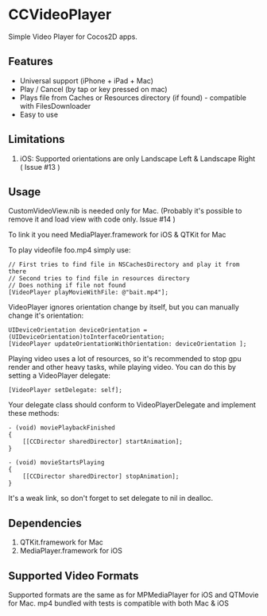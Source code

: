CCVideoPlayer
==================

Simple Video Player for Cocos2D apps.


Features
-------------

   * Universal support (iPhone + iPad + Mac)
   * Play / Cancel (by tap or key pressed on mac)
   * Plays file from Caches or Resources directory (if found) - compatible with FilesDownloader
   * Easy to use


Limitations
---------------

1. iOS: Supported orientations are only Landscape Left & Landscape Right ( Issue #13 )


Usage
-----------------------

CustomVideoView.nib is  needed only for Mac. (Probably it's possible to remove it and load view with code only. Issue #14 )

To link it you need MediaPlayer.framework for iOS & QTKit for Mac

To play videofile foo.mp4 simply use:

	// First tries to find file in NSCachesDirectory and play it from there
	// Second tries to find file in resources directory
	// Does nothing if file not found 
    [VideoPlayer playMovieWithFile: @"bait.mp4"];

VideoPlayer ignores orientation change by itself, but you can manually change it's orientation:

    UIDeviceOrientation deviceOrientation = (UIDeviceOrientation)toInterfaceOrientation;
    [VideoPlayer updateOrientationWithOrientation: deviceOrientation ];

Playing video uses a lot of resources, so it's recommended to stop gpu render and other heavy tasks, while playing video.
You can do this by setting a VideoPlayer delegate:

    [VideoPlayer setDelegate: self]; 

Your delegate class should conform to VideoPlayerDelegate and implement these methods:

    - (void) moviePlaybackFinished
    {
        [[CCDirector sharedDirector] startAnimation];
    }

    - (void) movieStartsPlaying
    {
        [[CCDirector sharedDirector] stopAnimation];
    }

It's a weak link, so don't forget to set delegate to nil in dealloc.

Dependencies
----------------------------

1. QTKit.framework for Mac
2. MediaPlayer.framework for iOS


Supported Video Formats
----------------------------

Supported formats are the same as for MPMediaPlayer for iOS and QTMovie for Mac.
mp4 bundled with tests is compatible with both Mac & iOS


